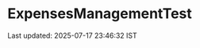 # ExpensesManagementTest




























































































Last updated: 2025-07-17 23:46:32 IST
